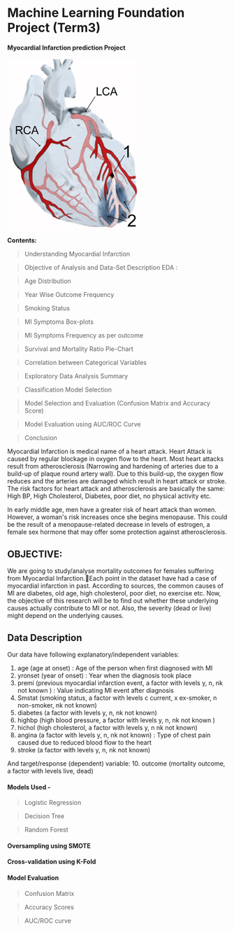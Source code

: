 # Machine Learning Foundation Project (Term3)
#### Myocardial Infarction prediction Project 

![title](mifem.png)

__Contents:__
> Understanding Myocardial Infarction

> Objective of Analysis and Data-Set Description EDA :

  > Age Distribution
  
  > Year Wise Outcome Frequency
  
  > Smoking Status
  
  > MI Symptoms Box-plots
  
  > MI Symptoms Frequency as per outcome
  
  > Survival and Mortality Ratio Pie-Chart
  
  > Correlation between Categorical Variables
  
  > Exploratory Data Analysis Summary
    
> Classification Model Selection 

> Model Selection and Evaluation (Confusion Matrix and Accuracy Score)

> Model Evaluation using AUC/ROC Curve

> Conclusion 

Myocardial Infarction is medical name of a heart attack. Heart Attack is caused by regular blockage in oxygen flow to the heart. 
Most heart attacks result from atherosclerosis (Narrowing and hardening of arteries due to a build-up of plaque round artery wall). Due to this build-up, the oxygen flow reduces and the arteries are damaged which result in heart attack or stroke. The risk factors for heart attack and atherosclerosis are basically the same: High BP, High Cholesterol, Diabetes, poor diet, no physical activity etc.

In early middle age, men have a greater risk of heart attack than women. However, a woman's risk increases once she begins menopause. This could be the result of a menopause-related decrease in levels of estrogen, a female sex hormone that may offer some protection against atherosclerosis.

## OBJECTIVE:

We are going to study/analyse mortality outcomes for females suffering from Myocardial Infarction.Each point in the dataset have had a case of myocardial infarction in past. According to sources, the common causes of MI are diabetes, old age, high cholesterol, poor diet, no exercise etc. Now, the objective of this research will be to find out whether these underlying causes actually contribute to MI or not. Also, the severity (dead or live) might depend on the underlying causes.

## Data Description

Our data have following explanatory/independent variables:
1. age (age at onset) : Age of the person when first diagnosed with MI
2. yronset (year of onset) : Year when the diagnosis took place
3. premi (previous myocardial infarction event, a factor with levels y, n, nk not known ) :  Value                   indicating MI event after diagnosis
4. Smstat (smoking status, a factor with levels c current, x ex-smoker, n non-smoker, nk not known) 
5. diabetes (a factor with levels y, n, nk not known)
6. highbp (high blood pressure, a factor with levels y, n, nk not known )
7. hichol (high cholesterol, a factor with levels y, n nk not known)
8. angina (a factor with levels y, n, nk not known) : Type of chest pain caused due to reduced blood flow to the heart
9. stroke (a factor with levels y, n, nk not known)

And target/response (dependent) variable:
10. outcome (mortality outcome, a factor with levels live, dead)

#### Models Used -
> Logistic Regression

> Decision Tree

> Random Forest 

#### Oversampling using SMOTE

#### Cross-validation using K-Fold

#### Model Evaluation

> Confusion Matrix

> Accuracy Scores

> AUC/ROC curve
